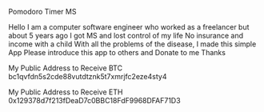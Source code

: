 Pomodoro Timer MS


Hello
I am a computer software engineer who worked as a freelancer but about 5 years ago I got MS and lost control of my life
No insurance and income with a child
With all the problems of the disease, 
I made this simple App
Please introduce this app to others and Donate to me
Thanks

My Public Address to Receive BTC bc1qvfdn5s2cde88vutdtznk5t7xmrjfc2eze4sty4

My Public Address to Receive ETH 0x129378d7f213fDeaD7c0BBC18FdF9968DFAF71D3
